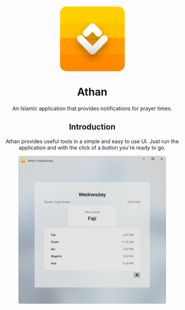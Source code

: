 <p align="center">
  <img width="175" height="175" align="center" src="Assets/Logo.png">
</p>

<h1 align="center">
  Athan
</h1>

<p align="center">
  An Islamic application that provides notifications for prayer times.
</p>

<h2 align="center">
  Introduction
</h2>

<p align="center">
  Athan provides useful tools in a simple and easy to use UI.
  Just run the application and with the click of a button you're ready to go.
</p>

<p align="center">
  <img width="400" height="400" align="center" src="Assets/Screenshot.png">
</p>